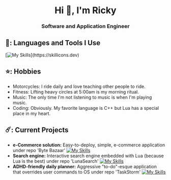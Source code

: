 <h1 align="center">Hi 👋, I'm Ricky</h1>
<h3 align="center">Software and Application Engineer</h3>

## 👻: Languages and Tools I Use
[![My Skills](https://skillicons.dev/icons?i=cpp,py,lua,dotnet,cs,flask,mongodb,azure,mysql,)](https://skillicons.dev)

## ⭐: Hobbies
- Motorcycles: I ride daily and love teaching other people to ride.
- Fitness: Lifting heavy circles at 5:00am is my morning ritual.
- Music: The only time I'm not listening to music is when I'm playing music.
- Coding: Obviously. My favorite language is C++ but Lua has a special place in my heart.
## ☄️: Current Projects
- **e-Commerce solution:** Easy-to-deploy, simple, e-commerce application under repo 'Byte Bazaar' [![My Skills](https://skillicons.dev/icons?i=cs,dotnet)](https://skillicons.dev) 
- **Search engine:** Interactive search engine embedded with Lua (because Lua is the best) under repo 'LunaSearch' [![My Skills](https://skillicons.dev/icons?i=cpp,lua)](https://skillicons.dev) 
- **ADHD-friendly daily planner:** Aggressive "to-do"-esque application that overrides user commands to OS under repo 'TaskStorm' [![My Skills](https://skillicons.dev/icons?i=cpp)](https://skillicons.dev) 
